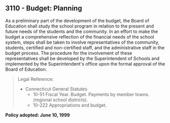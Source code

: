 ## 3110 - Budget: Planning

As a preliminary part of the development of the budget, the Board of Education shall study the school program in relation to the present and future needs of the students and the community. In an effort to make the budget a comprehensive reflection of the financial needs of the school system, steps shall be taken to involve representatives of the community, students, certified and non-certified staff, and the administrative staff in the budget process. The procedure for the involvement of these representatives shall be developed by the Superintendent of Schools and implemented by the Superintendent's office upon the formal approval of the Board of Education.

> Legal Reference: 
> 
> * Connecticut General Statutes
>   * 10-51 Fiscal Year. Budget. Payments by member towns. (regional school districts).
>   * 10-222 Appropriations and budget.

**Policy adopted:  June 10, 1999**
